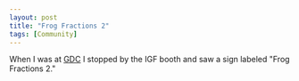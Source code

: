 ```yaml
---
layout: post
title: "Frog Fractions 2"
tags: [Community] 
---
```

When I was at [GDC](http://gdconf.com) I stopped by the IGF booth and saw a
sign labeled "Frog Fractions 2."
